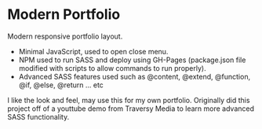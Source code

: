 # Modern Portfolio

Modern responsive portfolio layout.

- Minimal JavaScript, used to open close menu.
- NPM used to run SASS and deploy using GH-Pages (package.json file modified with scripts to allow commands to run properly).
- Advanced SASS features used such as @content, @extend, @function, @if, @else, @return ... etc

I like the look and feel, may use this for my own portfolio. Originally did this project off of a youttube demo from Traversy Media to learn more advanced SASS functionality.
